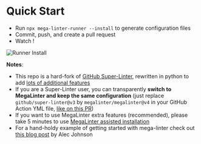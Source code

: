 <!-- markdownlint-disable MD013 -->
<!-- Generated by .automation/build.py, please do not update manually -->
<!-- quick-start-section-start -->

# Quick Start

- Run `npx mega-linter-runner --install` to generate configuration files
- Commit, push, and create a pull request
- Watch !

![Runner Install](https://github.com/megalinter/megalinter/blob/main/docs/assets/images/mega-linter-runner-generator.jpg?raw=true)

**Notes**:

- This repo is a hard-fork of [GitHub Super-Linter](https://github.com/github/super-linter), rewritten in python to add [lots of additional features](mega-linter-vs-super-linter.md)
- If you are a Super-Linter user, you can transparently **switch to MegaLinter and keep the same configuration** (just replace `github/super-linter@v3` by `megalinter/megalinter@v4` in your GitHub Action YML file, [like on this PR](https://github.com/nvuillam/npm-groovy-lint/pull/109))
- If you want to use MegaLinter extra features (recommended), please take 5 minutes to use [MegaLinter assisted installation](installation.md)
- For a hand-holdy example of getting started with mega-linter check out [this blog post](https://ayyjohn.com/posts/linting-a-jekyll-blog-with-mega-linter) by Alec Johnson

<!-- quick-start-section-end -->
